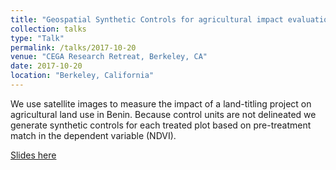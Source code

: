 ```yaml
---
title: "Geospatial Synthetic Controls for agricultural impact evaluation"
collection: talks
type: "Talk"
permalink: /talks/2017-10-20
venue: "CEGA Research Retreat, Berkeley, CA"
date: 2017-10-20
location: "Berkeley, California"
---
```


We use satellite images to measure the impact of a land-titling project on agricultural land use in Benin. Because control units are not delineated we generate synthetic controls for each treated plot based on pre-treatment match in the dependent variable (NDVI).

[Slides here](https://github.com/lcsanford/lcsanford.github.io/blob/master/files/cega-benin-land.pdf)
